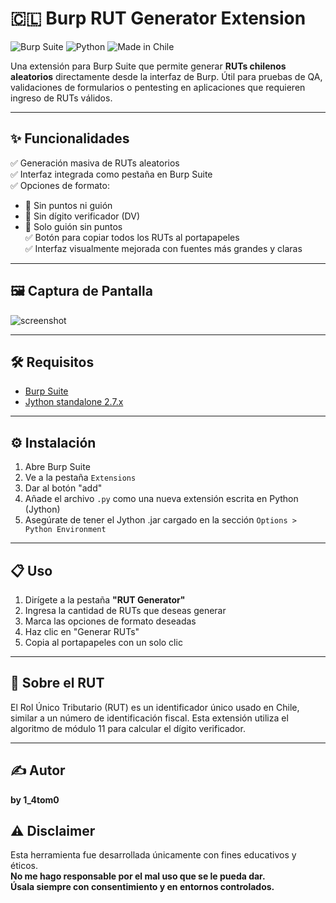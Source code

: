 # 🇨🇱 Burp RUT Generator Extension

![Burp Suite](https://img.shields.io/badge/Burp%20Suite-Extension-orange?logo=burp-suite&style=flat-square)
![Python](https://img.shields.io/badge/Built%20with-Jython-blue?logo=python&style=flat-square)
![Made in Chile](https://img.shields.io/badge/Made%20in-Chile-red?style=flat-square)

Una extensión para Burp Suite que permite generar **RUTs chilenos aleatorios** directamente desde la interfaz de Burp. Útil para pruebas de QA, validaciones de formularios o pentesting en aplicaciones que requieren ingreso de RUTs válidos.

---

## ✨ Funcionalidades

✅ Generación masiva de RUTs aleatorios  
✅ Interfaz integrada como pestaña en Burp Suite  
✅ Opciones de formato:
- 🔹 Sin puntos ni guión
- 🔹 Sin dígito verificador (DV)
- 🔹 Solo guión sin puntos  
✅ Botón para copiar todos los RUTs al portapapeles  
✅ Interfaz visualmente mejorada con fuentes más grandes y claras

---

## 🖼️ Captura de Pantalla

![screenshot](https://i.imgur.com/S5Ma5yJ.png)

---

## 🛠️ Requisitos

- [Burp Suite](https://portswigger.net/burp)
- [Jython standalone 2.7.x](https://www.jython.org/download)

---

## ⚙️ Instalación

1. Abre Burp Suite
2. Ve a la pestaña `Extensions`
3. Dar al botón "add"
4. Añade el archivo `.py` como una nueva extensión escrita en Python (Jython)
5. Asegúrate de tener el Jython .jar cargado en la sección `Options > Python Environment`

---

## 📋 Uso

1. Dirígete a la pestaña **"RUT Generator"**
2. Ingresa la cantidad de RUTs que deseas generar
3. Marca las opciones de formato deseadas
4. Haz clic en "Generar RUTs"
5. Copia al portapapeles con un solo clic

---

## 🧠 Sobre el RUT

El Rol Único Tributario (RUT) es un identificador único usado en Chile, similar a un número de identificación fiscal. Esta extensión utiliza el algoritmo de módulo 11 para calcular el dígito verificador.

---

## ✍️ Autor

**by 1_4tom0**


## ⚠️ Disclaimer

Esta herramienta fue desarrollada únicamente con fines educativos y éticos.  
**No me hago responsable por el mal uso que se le pueda dar.**  
**Úsala siempre con consentimiento y en entornos controlados.**
